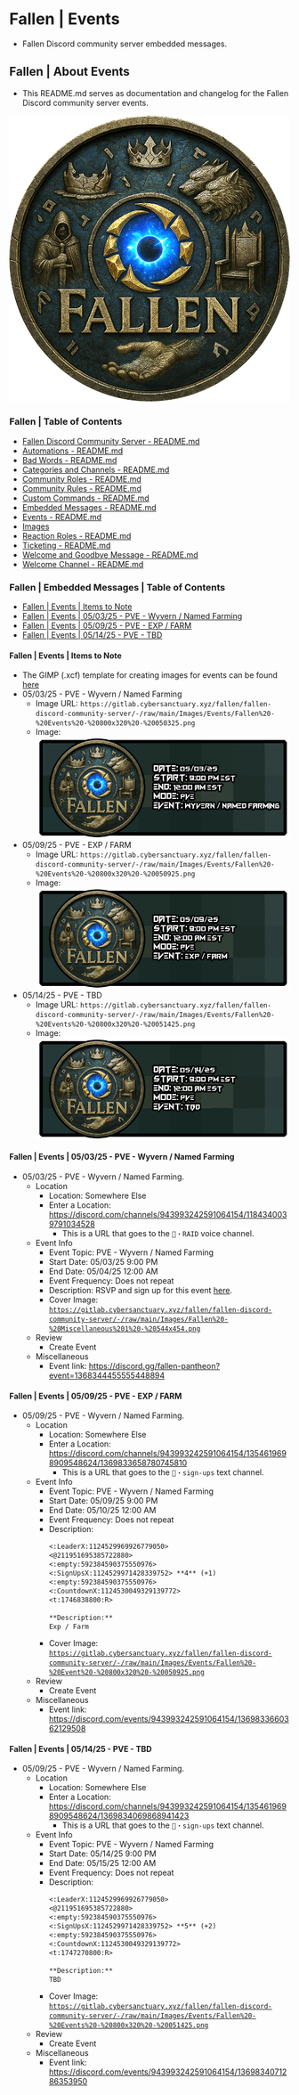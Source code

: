 <!-- omit from toc -->
# Fallen | Events
* Fallen Discord community server embedded messages.

<!-- omit from toc -->
## Fallen | About Events
* This README.md serves as documentation and changelog for the Fallen Discord community server events.

![alttext](/Images/Server%20Icons/Fallen%20-%20Server%20Icons%20-%20949x969.png)

<!-- omit from toc -->
### Fallen | Table of Contents
* [Fallen Discord Community Server - README.md](/README.md)
* [Automations - README.md](/Automations/README.md)
* [Bad Words - README.md](/Bad%20Words/README.md)
* [Categories and Channels - README.md](/Categories%20and%20Channels/README.md)
* [Community Roles - README.md](/Community%20Roles/README.md)
* [Community Rules - README.md](/Community%20Rules/README.md)
* [Custom Commands - README.md](/Custom%20Commands/README.md)
* [Embedded Messages - README.md](/Embedded%20Messages/README.md)
* [Events - README.md](/Events/README.md)
* [Images](/Images/)
* [Reaction Roles - README.md](/Reaction%20Roles/README.md)
* [Ticketing - README.md](/Ticketing/README.md)
* [Welcome and Goodbye Message - README.md](/Welcome%20and%20Goodbye%20Message/README.md)
* [Welcome Channel - README.md](/Welcome%20Channel/README.md)

<!-- omit from toc -->
### Fallen | Embedded Messages | Table of Contents
* [Fallen | Events | Items to Note](#fallen--events--items-to-note)
* [Fallen | Events | 05/03/25 - PVE - Wyvern / Named Farming](#fallen--events--050325---pve---wyvern--named-farming)
* [Fallen | Events | 05/09/25 - PVE - EXP / FARM](#fallen--events--050925---pve---exp--farm)
* [Fallen | Events | 05/14/25 - PVE - TBD](#fallen--events--051425---pve---tbd)


#### Fallen | Events | Items to Note
* The GIMP (.xcf) template for creating images for events can be found [here](/Images/Events/Fallen%20-%20Events%20-%20800x320%20-%20Template.xcf)
* 05/03/25 - PVE - Wyvern / Named Farming
    * Image URL: `https://gitlab.cybersanctuary.xyz/fallen/fallen-discord-community-server/-/raw/main/Images/Events/Fallen%20-%20Events%20-%20800x320%20-%20050325.png`
    * Image: ![alttext](/Images/Events/Fallen%20-%20Events%20-%20800x320%20-%20050325.png)
* 05/09/25 - PVE - EXP / FARM
    * Image URL: `https://gitlab.cybersanctuary.xyz/fallen/fallen-discord-community-server/-/raw/main/Images/Events/Fallen%20-%20Events%20-%20800x320%20-%20050925.png`
    * Image: ![alttext](/Images/Events/Fallen%20-%20Events%20-%20800x320%20-%20050925.png)
* 05/14/25 - PVE - TBD
    * Image URL: `https://gitlab.cybersanctuary.xyz/fallen/fallen-discord-community-server/-/raw/main/Images/Events/Fallen%20-%20Events%20-%20800x320%20-%20051425.png`
    * Image: ![alttext](/Images/Events/Fallen%20-%20Events%20-%20800x320%20-%20051425.png)

#### Fallen | Events | 05/03/25 - PVE - Wyvern / Named Farming
* 05/03/25 - PVE - Wyvern / Named Farming.
    * Location
        * Location: Somewhere Else
        * Enter a Location: https://discord.com/channels/943993242591064154/1184340039791034528
            * This is a URL that goes to the `🐉・RAID` voice channel.
    * Event Info
        * Event Topic: PVE - Wyvern / Named Farming
        * Start Date: 05/03/25 9:00 PM
        * End Date: 05/04/25 12:00 AM
        * Event Frequency: Does not repeat
        * Description: RSVP and sign up for this event [here](https://discordapp.com/channels/943993242591064154/1354619698909548624/1366802813090533386).
        * Cover Image: [`https://gitlab.cybersanctuary.xyz/fallen/fallen-discord-community-server/-/raw/main/Images/Fallen%20-%20Miscellaneous%201%20-%20544x454.png`](/Images/Events/Fallen%20-%20Events%20-%20800x320%20-%20050325.png)
    * Review
        * Create Event
    * Miscellaneous
        * Event link: https://discord.gg/fallen-pantheon?event=1368344455555448894

#### Fallen | Events | 05/09/25 - PVE - EXP / FARM
* 05/09/25 - PVE - Wyvern / Named Farming.
    * Location
        * Location: Somewhere Else
        * Enter a Location: https://discord.com/channels/943993242591064154/1354619698909548624/1369833658780745810
            * This is a URL that goes to the `📅・sign-ups` text channel.
    * Event Info
        * Event Topic: PVE - Wyvern / Named Farming
        * Start Date: 05/09/25 9:00 PM
        * End Date: 05/10/25 12:00 AM
        * Event Frequency: Does not repeat
        * Description:
            ```
            <:LeaderX:1124529969926779050>
            <@211951695385722880>
            <:empty:592384590375550976>
            <:SignUpsX:1124529971428339752> **4** (+1)
            <:empty:592384590375550976>
            <:CountdownX:1124530049329139772>
            <t:1746838800:R>
            
            **Description:**
            Exp / Farm
            ```
        * Cover Image: [`https://gitlab.cybersanctuary.xyz/fallen/fallen-discord-community-server/-/raw/main/Images/Events/Fallen%20-%20Event%20-%20800x320%20-%20050925.png`](/Images/Events/Fallen%20-%20Event%20-%20800x320%20-%20050925.png)
    * Review
        * Create Event
    * Miscellaneous
        * Event link: https://discord.com/events/943993242591064154/1369833660362129508

#### Fallen | Events | 05/14/25 - PVE - TBD
* 05/09/25 - PVE - Wyvern / Named Farming.
    * Location
        * Location: Somewhere Else
        * Enter a Location: https://discord.com/channels/943993242591064154/1354619698909548624/1369834069868941423
            * This is a URL that goes to the `📅・sign-ups` text channel.
    * Event Info
        * Event Topic: PVE - Wyvern / Named Farming
        * Start Date: 05/14/25 9:00 PM
        * End Date: 05/15/25 12:00 AM
        * Event Frequency: Does not repeat
        * Description:
            ```
            <:LeaderX:1124529969926779050>
            <@211951695385722880>
            <:empty:592384590375550976>
            <:SignUpsX:1124529971428339752> **5** (+2)
            <:empty:592384590375550976>
            <:CountdownX:1124530049329139772>
            <t:1747270800:R>

            **Description:**
            TBD
            ```
        * Cover Image: [`https://gitlab.cybersanctuary.xyz/fallen/fallen-discord-community-server/-/raw/main/Images/Events/Fallen%20-%20Events%20-%20800x320%20-%20051425.png`](/Images/Events/Fallen%20-%20Events%20-%20800x320%20-%20051425.png)
    * Review
        * Create Event
    * Miscellaneous
        * Event link: https://discord.com/events/943993242591064154/1369834071286353950